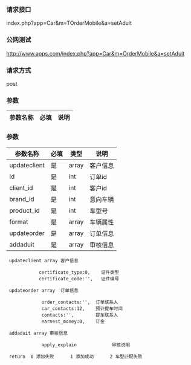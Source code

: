 ### **请求接口**
index.php?app=Car&m=TOrderMobile&a=setAduit



### **公网测试**
http://www.apps.com/index.php?app=Car&m=OrderMobile&a=setAduit

### **请求方式**
post


### **参数**
| 参数名称  |必填|     说明      |
|------|-----|------|
### **参数**
| 参数名称  |必填|   类型  |说明      |
|------|-----|------|------|
| updateclient| 是 | array|客户信息|
| id| 是 | int|订单id|
| client_id| 是 | int|客户id|
| brand_id| 是 | int|意向车辆|
| product_id| 是 | int|车型号|
| format| 是 | array|车辆属性|
| updateorder| 是 | array|订单信息|
| addaduit| 是 | array|审核信息|

     updateclient array 客户信息
                  
                certificate_type:0,    证件类型
                certificate_code:'',   证件编号

     updateorder array  订单信息

                 order_contacts:'',  订单联系人
                 car_contacts:12,    预计提车时间
                 contacts:'',        提车联系人
                 earnest_money:0,    订金

     addaduit array 审核信息
                 
                 apply_explain             审核说明

     return  0 添加失败      1 添加成功      2 车型匹配失败